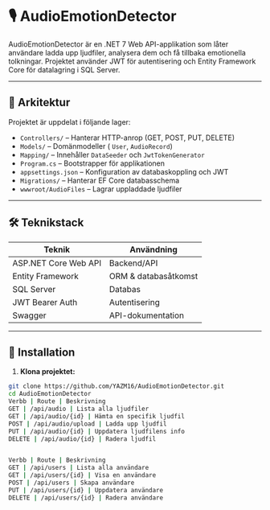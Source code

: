 # 🎙️ AudioEmotionDetector

AudioEmotionDetector är en .NET 7 Web API-applikation som låter användare ladda upp ljudfiler, analysera dem och få tillbaka emotionella tolkningar. Projektet använder JWT för autentisering och Entity Framework Core för datalagring i SQL Server.

---

## 📐 Arkitektur

Projektet är uppdelat i följande lager:

- `Controllers/` – Hanterar HTTP-anrop (GET, POST, PUT, DELETE)
- `Models/` – Domänmodeller ( `User`, `AudioRecord`)
- `Mapping/` – Innehåller `DataSeeder` och `JwtTokenGenerator`
- `Program.cs` – Bootstrapper för applikationen
- `appsettings.json` – Konfiguration av databaskoppling och JWT
- `Migrations/` – Hanterar EF Core databasschema
- `wwwroot/AudioFiles` – Lagrar uppladdade ljudfiler

---

## 🛠️ Teknikstack

| Teknik              | Användning                |
|---------------------|---------------------------|
| ASP.NET Core Web API| Backend/API               |
| Entity Framework    | ORM & databasåtkomst      |
| SQL Server          | Databas                   |
| JWT Bearer Auth     | Autentisering             |
| Swagger             | API-dokumentation         |

---

## 🚀 Installation

1. **Klona projektet:**

```bash
git clone https://github.com/YAZM16/AudioEmotionDetector.git
cd AudioEmotionDetector
Verbb | Route | Beskrivning
GET | /api/audio | Lista alla ljudfiler
GET | /api/audio/{id} | Hämta en specifik ljudfil
POST | /api/audio/upload | Ladda upp ljudfil
PUT | /api/audio/{id} | Uppdatera ljudfilens info
DELETE | /api/audio/{id} | Radera ljudfil


Verbb | Route | Beskrivning
GET | /api/users | Lista alla användare
GET | /api/users/{id} | Visa en användare
POST | /api/users | Skapa användare
PUT | /api/users/{id} | Uppdatera användare
DELETE | /api/users/{id} | Radera användare
